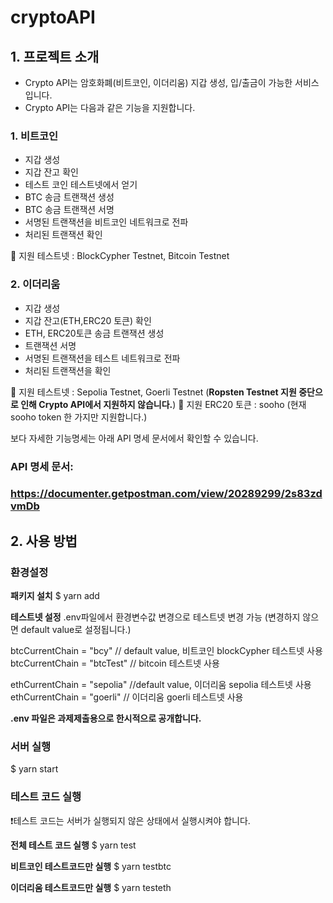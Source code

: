 # cryptoAPI

## 1. 프로젝트 소개

- Crypto API는 암호화폐(비트코인, 이더리움) 지갑 생성, 입/출금이 가능한 서비스입니다.
- Crypto API는 다음과 같은 기능을 지원합니다.

### 1. 비트코인
- 지갑 생성
- 지갑 잔고 확인
- 테스트 코인 테스트넷에서 얻기
- BTC 송금 트랜잭션 생성
- BTC 송금 트랜잭션 서명
- 서명된 트랜잭션을 비트코인 네트워크로 전파
- 처리된 트랜잭션 확인

🔨 지원 테스트넷 : BlockCypher Testnet, Bitcoin Testnet

### 2. 이더리움
- 지갑 생성
- 지갑 잔고(ETH,ERC20 토큰) 확인
- ETH, ERC20토큰 송금 트랜잭션 생성
- 트랜잭션 서명
- 서명된 트랜잭션을 테스트 네트워크로 전파
- 처리된 트랜잭션을 확인

🔨 지원 테스트넷 : Sepolia Testnet, Goerli Testnet (**Ropsten Testnet 지원 중단으로 인해 Crypto API에서 지원하지 않습니다.**)
🌈 지원 ERC20 토큰 : sooho (현재 sooho token 한 가지만 지원합니다.)


보다 자세한 기능명세는 아래 API 명세 문서에서 확인할 수 있습니다.

### API 명세 문서:
### https://documenter.getpostman.com/view/20289299/2s83zdvmDb



## 2. 사용 방법


### **환경설정**
**패키지 설치**
$ yarn add

**테스트넷 설정**
.env파일에서 환경변수값 변경으로 테스트넷 변경 가능 (변경하지 않으면 default value로 설정됩니다.)

btcCurrentChain = "bcy" // default value, 비트코인 blockCypher 테스트넷 사용
btcCurrentChain = "btcTest" // bitcoin 테스트넷 사용

ethCurrentChain = "sepolia" //default value, 이더리움 sepolia 테스트넷 사용
ethCurrentChain = "goerli" // 이더리움 goerli 테스트넷 사용


**.env 파일은 과제제출용으로 한시적으로 공개합니다.**

### **서버 실행**

$ yarn start

### **테스트 코드 실행**
❗️테스트 코드는 서버가 실행되지 않은 상태에서 실행시켜야 합니다.

**전체 테스트 코드 실행**
$ yarn test

**비트코인 테스트코드만 실행**
$ yarn testbtc

**이더리움 테스트코드만 실행**
$ yarn testeth
